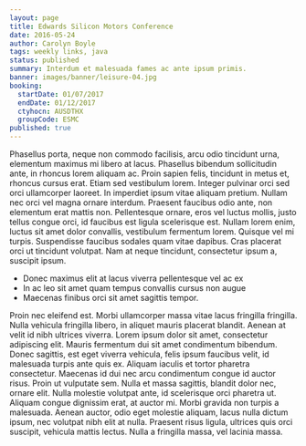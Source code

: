 ```yaml
---
layout: page
title: Edwards Silicon Motors Conference
date: 2016-05-24
author: Carolyn Boyle
tags: weekly links, java
status: published
summary: Interdum et malesuada fames ac ante ipsum primis.
banner: images/banner/leisure-04.jpg
booking:
  startDate: 01/07/2017
  endDate: 01/12/2017
  ctyhocn: AUSDTHX
  groupCode: ESMC
published: true
---
```

Phasellus porta, neque non commodo facilisis, arcu odio tincidunt urna, elementum maximus mi libero at lacus. Phasellus bibendum sollicitudin ante, in rhoncus lorem aliquam ac. Proin sapien felis, tincidunt in metus et, rhoncus cursus erat. Etiam sed vestibulum lorem. Integer pulvinar orci sed orci ullamcorper laoreet. In imperdiet ipsum vitae aliquam pretium. Nullam nec orci vel magna ornare interdum. Praesent faucibus odio ante, non elementum erat mattis non. Pellentesque ornare, eros vel luctus mollis, justo tellus congue orci, id faucibus est ligula scelerisque est. Nullam lorem enim, luctus sit amet dolor convallis, vestibulum fermentum lorem. Quisque vel mi turpis. Suspendisse faucibus sodales quam vitae dapibus. Cras placerat orci ut tincidunt volutpat. Nam at neque tincidunt, consectetur ipsum a, suscipit ipsum.

* Donec maximus elit at lacus viverra pellentesque vel ac ex
* In ac leo sit amet quam tempus convallis cursus non augue
* Maecenas finibus orci sit amet sagittis tempor.

Proin nec eleifend est. Morbi ullamcorper massa vitae lacus fringilla fringilla. Nulla vehicula fringilla libero, in aliquet mauris placerat blandit. Aenean at velit id nibh ultrices viverra. Lorem ipsum dolor sit amet, consectetur adipiscing elit. Mauris fermentum dui sit amet condimentum bibendum. Donec sagittis, est eget viverra vehicula, felis ipsum faucibus velit, id malesuada turpis ante quis ex.
Aliquam iaculis et tortor pharetra consectetur. Maecenas id dui nec arcu condimentum congue id auctor risus. Proin ut vulputate sem. Nulla et massa sagittis, blandit dolor nec, ornare elit. Nulla molestie volutpat ante, id scelerisque orci pharetra ut. Aliquam congue dignissim erat, at auctor mi. Morbi gravida non turpis a malesuada. Aenean auctor, odio eget molestie aliquam, lacus nulla dictum ipsum, nec volutpat nibh elit at nulla. Praesent risus ligula, ultrices quis orci suscipit, vehicula mattis lectus. Nulla a fringilla massa, vel lacinia massa.
